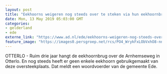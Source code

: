 ```yaml
---
layout: post
title: "Eekhoorns weigeren nog steeds over te steken via hun eekhoornbrug: ‘De plek lijkt niet logisch’"
date: Mon, 13 May 2019 05:03:00 GMT
categories: 
- gelderland 
- ede 
externe_link: "https://www.ad.nl/ede/eekhoorns-weigeren-nog-steeds-over-te-steken-via-hun-eekhoornbrug-de-plek-lijkt-niet-logisch~a11d5052/"
feature_image: "https://images0.persgroep.net/rcs/PO4_WrykFxLObVxhO8-nnLXXCCo/diocontent/61939496/_fitwidth/400/?appId=21791a8992982cd8da851550a453bd7f&quality=0.7"
---
```


OTTERLO - Ruim drie jaar hangt de eekhoornbrug over de Arnhemseweg in Otterlo. En nog steeds heeft er geen enkele eekhoorn gebruikgemaakt van deze oversteekplaats. Dat meldt een woordvoerder van de gemeente Ede.
